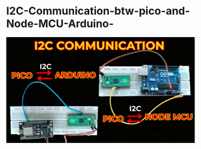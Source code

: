 # I2C-Communication-btw-pico-and-Node-MCU-Arduino-

<img src = "https://github.com/neeraj95575/I2C-Communication-btw-pico-and-Node-MCU-Arduino-/blob/main/img.png"/>
